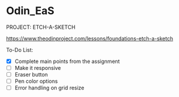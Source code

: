 # Odin_EaS
PROJECT: ETCH-A-SKETCH

https://www.theodinproject.com/lessons/foundations-etch-a-sketch

To-Do List:
- [x] Complete main points from the assignment
- [ ] Make it responsive
- [ ] Eraser button  
- [ ] Pen color options
- [ ] Error handling on grid resize
